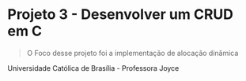 # Projeto 3 - Desenvolver um CRUD em C

> O Foco desse projeto foi a implementação de alocação dinâmica

Universidade Católica de Brasília - Professora Joyce
